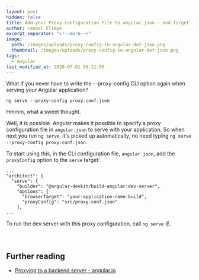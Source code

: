 ```yaml
---
layout: post
hidden: false
title: Add your Proxy Configuration File to angular.json - and forget it ever existed
author: Leonel Elimpe
excerpt_separator: "<!--more-->"
image:
  path: /images/uploads/proxy-config-in-angular-dot-json.png
  thumbnail: /images/uploads/proxy-config-in-angular-dot-json.png
tags:
  - Angular
last_modified_at: 2020-07-01 09:31:00
---
```

What if you never have to write the --proxy-config CLI option again when serving your Angular application? 
<!--more-->
```
ng serve --proxy-config proxy.conf.json
```

Hmmm, what a sweet thought.

Well, it is possible. Angular makes it possible to specify a proxy configuration file in `angular.json` to serve with your application. So when next you run `ng serve`, it's picked up automatically, no need typing `ng serve --proxy-config proxy.conf.json`.

To start using this, in the CLI configuration file, `angular.json`, add the `proxyConfig` option to the `serve` target:

```
...
"architect": {
  "serve": {
    "builder": "@angular-devkit/build-angular:dev-server",
    "options": {
      "browserTarget": "your-application-name:build",
      "proxyConfig": "src/proxy.conf.json"
    },
...
```

To run the dev server with this proxy configuration, call `ng serve`  ✌️.

<br>

## Further reading

- [Proxying to a backend server - angular.io](https://angular.io/guide/build#proxying-to-a-backend-server)

